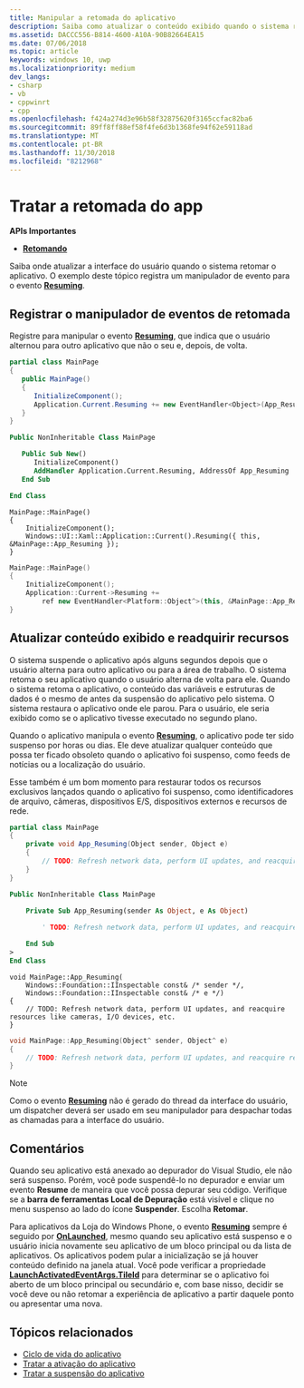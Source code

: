 ```yaml
---
title: Manipular a retomada do aplicativo
description: Saiba como atualizar o conteúdo exibido quando o sistema retomar o app.
ms.assetid: DACCC556-B814-4600-A10A-90B82664EA15
ms.date: 07/06/2018
ms.topic: article
keywords: windows 10, uwp
ms.localizationpriority: medium
dev_langs:
- csharp
- vb
- cppwinrt
- cpp
ms.openlocfilehash: f424a274d3e96b58f32875620f3165ccfac82ba6
ms.sourcegitcommit: 89ff8ff88ef58f4fe6d3b1368fe94f62e59118ad
ms.translationtype: MT
ms.contentlocale: pt-BR
ms.lasthandoff: 11/30/2018
ms.locfileid: "8212968"
---
```

# <a name="handle-app-resume"></a>Tratar a retomada do app

**APIs Importantes**

- [**Retomando**](https://msdn.microsoft.com/library/windows/apps/br242339)

Saiba onde atualizar a interface do usuário quando o sistema retomar o aplicativo. O exemplo deste tópico registra um manipulador de evento para o evento [**Resuming**](https://msdn.microsoft.com/library/windows/apps/br242339).

## <a name="register-the-resuming-event-handler"></a>Registrar o manipulador de eventos de retomada

Registre para manipular o evento [**Resuming**](https://msdn.microsoft.com/library/windows/apps/br242339), que indica que o usuário alternou para outro aplicativo que não o seu e, depois, de volta.

```csharp
partial class MainPage
{
   public MainPage()
   {
      InitializeComponent();
      Application.Current.Resuming += new EventHandler<Object>(App_Resuming);
   }
}
```

```vb
Public NonInheritable Class MainPage

   Public Sub New()
      InitializeComponent()
      AddHandler Application.Current.Resuming, AddressOf App_Resuming
   End Sub

End Class
```

```cppwinrt
MainPage::MainPage()
{
    InitializeComponent();
    Windows::UI::Xaml::Application::Current().Resuming({ this, &MainPage::App_Resuming });
}
```

```cpp
MainPage::MainPage()
{
    InitializeComponent();
    Application::Current->Resuming +=
        ref new EventHandler<Platform::Object^>(this, &MainPage::App_Resuming);
}
```

## <a name="refresh-displayed-content-and-reacquire-resources"></a>Atualizar conteúdo exibido e readquirir recursos

O sistema suspende o aplicativo após alguns segundos depois que o usuário alterna para outro aplicativo ou para a área de trabalho. O sistema retoma o seu aplicativo quando o usuário alterna de volta para ele. Quando o sistema retoma o aplicativo, o conteúdo das variáveis e estruturas de dados é o mesmo de antes da suspensão do aplicativo pelo sistema. O sistema restaura o aplicativo onde ele parou. Para o usuário, ele seria exibido como se o aplicativo tivesse executado no segundo plano.

Quando o aplicativo manipula o evento [**Resuming**](https://msdn.microsoft.com/library/windows/apps/br242339), o aplicativo pode ter sido suspenso por horas ou dias. Ele deve atualizar qualquer conteúdo que possa ter ficado obsoleto quando o aplicativo foi suspenso, como feeds de notícias ou a localização do usuário.

Esse também é um bom momento para restaurar todos os recursos exclusivos lançados quando o aplicativo foi suspenso, como identificadores de arquivo, câmeras, dispositivos E/S, dispositivos externos e recursos de rede.

```csharp
partial class MainPage
{
    private void App_Resuming(Object sender, Object e)
    {
        // TODO: Refresh network data, perform UI updates, and reacquire resources like cameras, I/O devices, etc.
    }
}
```

```vb
Public NonInheritable Class MainPage

    Private Sub App_Resuming(sender As Object, e As Object)
 
        ' TODO: Refresh network data, perform UI updates, and reacquire resources like cameras, I/O devices, etc.

    End Sub
>
End Class
```

```cppwinrt
void MainPage::App_Resuming(
    Windows::Foundation::IInspectable const& /* sender */,
    Windows::Foundation::IInspectable const& /* e */)
{
    // TODO: Refresh network data, perform UI updates, and reacquire resources like cameras, I/O devices, etc.
}
```

```cpp
void MainPage::App_Resuming(Object^ sender, Object^ e)
{
    // TODO: Refresh network data, perform UI updates, and reacquire resources like cameras, I/O devices, etc.
}
```

> [!NOTE]
> Como o evento [**Resuming**](https://msdn.microsoft.com/library/windows/apps/br242339) não é gerado do thread da interface do usuário, um dispatcher deverá ser usado em seu manipulador para despachar todas as chamadas para a interface do usuário.

## <a name="remarks"></a>Comentários

Quando seu aplicativo está anexado ao depurador do Visual Studio, ele não será suspenso. Porém, você pode suspendê-lo no depurador e enviar um evento **Resume** de maneira que você possa depurar seu código. Verifique se a **barra de ferramentas Local de Depuração** está visível e clique no menu suspenso ao lado do ícone **Suspender**. Escolha **Retomar**.

Para aplicativos da Loja do Windows Phone, o evento [**Resuming**](https://msdn.microsoft.com/library/windows/apps/br242339) sempre é seguido por [**OnLaunched**](https://msdn.microsoft.com/library/windows/apps/br242335), mesmo quando seu aplicativo está suspenso e o usuário inicia novamente seu aplicativo de um bloco principal ou da lista de aplicativos. Os aplicativos podem pular a inicialização se já houver conteúdo definido na janela atual. Você pode verificar a propriedade [**LaunchActivatedEventArgs.TileId**](https://msdn.microsoft.com/library/windows/apps/br224736) para determinar se o aplicativo foi aberto de um bloco principal ou secundário e, com base nisso, decidir se você deve ou não retomar a experiência de aplicativo a partir daquele ponto ou apresentar uma nova.

## <a name="related-topics"></a>Tópicos relacionados

* [Ciclo de vida do aplicativo](app-lifecycle.md)
* [Tratar a ativação do aplicativo](activate-an-app.md)
* [Tratar a suspensão do aplicativo](suspend-an-app.md)
